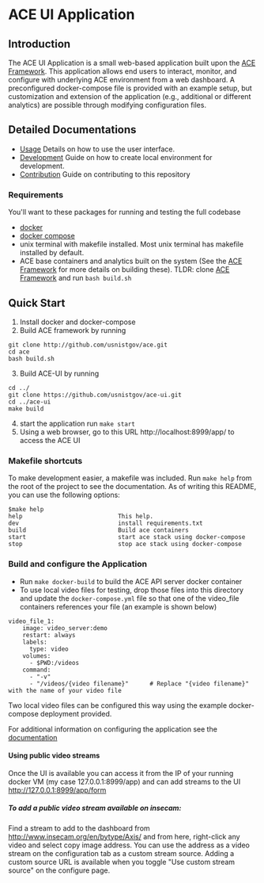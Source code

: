 # ACE UI Application
##  Introduction
The ACE UI Application is a small web-based application built upon the [ACE Framework](http://github.com/usnistgov/ace). This application allows end users to interact, monitor, and configure with underlying ACE environment from a web dashboard. A preconfigured docker-compose file is provided with an example setup, but customization and extension of the application (e.g., additional or different analytics) are possible through modifying configuration files.

## Detailed Documentations 
* [Usage](docs/USAGE.md) Details on how to use the user interface.
* [Development](docs/DEVELOPMENT.md) Guide on how to create local environment for development.
* [Contribution](CONTRIBUTING.md) Guide on contributing to this repository



### Requirements

You'll want to these packages for running and testing the full codebase

* [docker](https://docs.docker.com/get-docker/)
* [docker compose](https://docs.docker.com/compose/install/)
* unix terminal with makefile installed. Most unix terminal has makefile installed by default. 
* ACE base containers and analytics built on the system (See the [ACE Framework](http://github.com/usnistgov/ace) for 
  more details on building these). TLDR: clone [ACE Framework](http://github.com/usnistgov/ace) and run `bash build.sh`
  
## Quick Start
1. Install docker and docker-compose
2. Build ACE framework by running
```shell
git clone http://github.com/usnistgov/ace.git
cd ace
bash build.sh
```
3. Build ACE-UI by running 
```shell
cd ../
git clone https://github.com/usnistgov/ace-ui.git
cd ../ace-ui
make build
```
4. start the application run `make start`
5. Using a web browser, go to this URL  http://localhost:8999/app/ to access the ACE UI


### Makefile shortcuts
To make development easier, a makefile was included. Run `make help` from the root of the project to see the documentation. As of writing this README, you can use the following options:

```
$make help
help                           This help.
dev                            install requirements.txt
build                          Build ace containers
start                          start ace stack using docker-compose
stop                           stop ace stack using docker-compose
```



### Build and configure the Application
* Run `make docker-build` to build the ACE API server docker container
* To use local video files for testing, drop those files into this directory and update the `docker-compose.yml` file so that one of the video_file containers references your file (an example is shown below)
``` 
video_file_1:
    image: video_server:demo
    restart: always
    labels:
      type: video
    volumes:
      - $PWD:/videos
    command:
      - "-v"
      - "/videos/{video filename}"      # Replace "{video filename}" with the name of your video file
```
Two local video files can be configured this way using the example docker-compose deployment provided.

For additional information on configuring the application see the [documentation](docs)

#### Using public video streams
Once the UI is available you can access it from the IP of your running docker VM (my case 127.0.0.1:8999/app) and can add streams to the UI http://127.0.0.1:8999/app/form
##### To add a public video stream available on insecam:
Find a stream to add to the dashboard from http://www.insecam.org/en/bytype/Axis/ and from here, right-click any video and select copy image address. You can use the address as a video stream on the configuration tab as a custom stream source. Adding a custom source URL is available when you toggle "Use custom stream source" on the configure page.